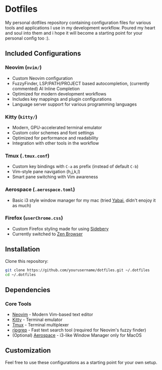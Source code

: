 # Dotfiles

My personal dotfiles repository containing configuration files for various tools and applications I use in my development workflow. Poured my heart and soul into them and i hope it will become a starting point for your personal config too :).

## Included Configurations

### Neovim (`nvim/`)
- Custom Neovim configuration
- FuzzyFinder, LSP/PATH/PROJECT based autocompletion, (currently commented) AI Inline Completion
- Optimized for modern development workflows
- Includes key mappings and plugin configurations
- Language server support for various programming languages

### Kitty (`kitty/`)
- Modern, GPU-accelerated terminal emulator
- Custom color schemes and font settings
- Optimized for performance and readability
- Integration with other tools in the workflow

### Tmux (`.tmux.conf`)
- Custom key bindings with `C-a` as prefix (instead of default `C-b`)
- Vim-style pane navigation (h,j,k,l)
- Smart pane switching with Vim awareness

### Aerospace (`.aerospace.toml`)
- Basic i3 style window manager for my mac (tried [Yabai](https://github.com/koekeishiya/yabai), didn't enojoy it as much)

### Firefox (`userChrome.css`)
- Custom Firefox styling made for using [Sidebery](https://addons.mozilla.org/en-US/firefox/addon/sidebery/)
- Currently switched to [Zen Browser](https://zen-browser.app/) 

## Installation

Clone this repository:
```bash
git clone https://github.com/yourusername/dotfiles.git ~/.dotfiles
cd ~/.dotfiles
```

## Dependencies

### Core Tools
- [Neovim](https://neovim.io/) - Modern Vim-based text editor
- [Kitty](https://sw.kovidgoyal.net/kitty/) - Terminal emulator
- [Tmux](https://github.com/tmux/tmux/wiki) - Terminal multiplexer
- [ripgrep](https://github.com/BurntSushi/ripgrep) - Fast text search tool (required for Neovim's fuzzy finder)
- (Optional) [Aerospace](https://github.com/nikitabobko/AeroSpace) - i3-like Window Manager only for MacOS

## Customization

Feel free to use these configurations as a starting point for your own setup.


